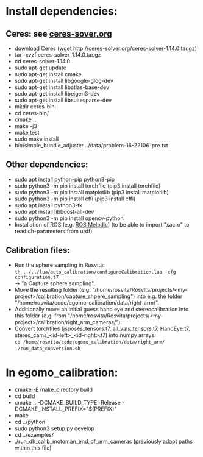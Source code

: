 Install dependencies:
=====================

Ceres: see [ceres-sover.org](http://ceres-solver.org/installation.html)
------
* download Ceres (wget http://ceres-solver.org/ceres-solver-1.14.0.tar.gz)
* tar -xvzf ceres-solver-1.14.0.tar.gz
* cd ceres-solver-1.14.0
* sudo apt-get update
* sudo apt-get install cmake
* sudo apt-get install libgoogle-glog-dev
* sudo apt-get install libatlas-base-dev
* sudo apt-get install libeigen3-dev
* sudo apt-get install libsuitesparse-dev
* mkdir ceres-bin
* cd ceres-bin/
* cmake ..
* make -j3
* make test
* sudo make install
* bin/simple_bundle_adjuster ../data/problem-16-22106-pre.txt

Other dependencies:
-------------------
* sudo apt install python-pip python3-pip
* sudo python3 -m pip install torchfile   (pip3 install torchfile)
* sudo python3 -m pip install matplotlib  (pip3 install matplotlib)
* sudo python3 -m pip install cffi        (pip3 install cffi)
* sudo apt install python3-tk
* sudo apt install libboost-all-dev
* sudo python3 -m pip install opencv-python
* Installation of ROS (e.g. [ROS Melodic](http://wiki.ros.org/melodic/Installation/Ubuntu))
  (to be able to import "xacro" to read dh-parameters from urdf)

Calibration files:
------------------
* Run the sphere sampling in Rosvita: <br />
  ``th ../../lua/auto_calibration/configureCalibration.lua -cfg configuration.t7`` <br />
  -> "a Capture sphere sampling".
* Move the resulting folder (e.g. "/home/rosvita/Rosvita/projects/\<my-project\>/calibration/capture_shpere_sampling") into e.g. the folder "/home/rosvita/code/egomo_calibration/data/right_arm/".
* Additionally move an initial guess hand eye and stereocalibration into this folder (e.g. from "/home/rosvita/Rosvita/projects/\<my-project\>/calibration/right_arm_cameras/").
* Convert torchfiles (jsposes_tensors.t7, all_vals_tensors.t7, HandEye.t7, stereo_cams_\<id-left\>_\<id-right\>.t7) into numpy arrays: <br />
  ``cd /home/rosvita/code/egomo_calibration/data/right_arm/`` <br />
  ``./run_data_conversion.sh``

In egomo_calibration:
=====================
* cmake -E make_directory build
* cd build
* cmake .. -DCMAKE_BUILD_TYPE=Release -DCMAKE_INSTALL_PREFIX="$(PREFIX)"
* make
* cd ../python
* sudo python3 setup.py develop
* cd ../examples/
* ./run_dh_calib_motoman_end_of_arm_cameras (previously adapt paths within this file)
